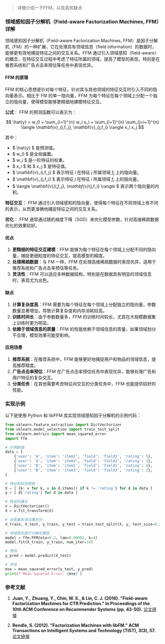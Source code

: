 > 详细介绍一下FFM，以及其优缺点

### 领域感知因子分解机（Field-aware Factorization Machines, FFM）详解

领域感知因子分解机（Field-aware Factorization Machines, FFM）是因子分解机（FM）的一种扩展，它在处理具有领域信息（field information）的数据时，能够更有效地捕捉特征之间的交互关系。FFM 通过引入领域感知（field-aware）的概念，在特征交互过程中考虑了特征所属的领域，提高了模型的表现，特别是在推荐系统和广告点击率预估等任务中表现优异。

#### FFM 的原理

FFM 的核心思想是针对每个特征，针对其与其他领域的特征交互时引入不同的隐向量表示。相比于 FM 的单一隐向量，FFM 为每个特征在每个领域上分配一个独立的隐向量，使得模型能够更精细地建模特征交互。

**公式**：
FFM 的预测函数可以表示为：

$$ \hat{y} = w_0 + \sum_{i=1}^{n} w_i x_i + \sum_{i=1}^{n} \sum_{j=i+1}^{n} \langle \mathbf{v}_{i,f_j}, \mathbf{v}_{j,f_i} \rangle x_i x_j $$

其中：
- $ \hat{y} $ 是预测值。
- $ w_0 $ 是全局偏置。
- $ w_i $ 是一阶特征的权重。
- $ x_i $ 和 $ x_j $ 是特征值。
- $ \mathbf{v}_{i,f_j} $ 表示特征 $i$ 在特征 $j$ 所属领域 $f_j$ 上的隐向量。
- $ \mathbf{v}_{j,f_i} $ 表示特征 $j$ 在特征 $i$ 所属领域 $f_i$ 上的隐向量。
- $ \langle \mathbf{v}_{i,f_j}, \mathbf{v}_{j,f_i} \rangle $ 表示两个隐向量的内积。

**特征交互**：
FFM 通过引入领域感知的隐向量，使得每个特征在不同领域上有不同的表示，从而更准确地捕捉特征之间的交互关系。

**优化**：
FFM 通常通过随机梯度下降（SGD）来优化模型参数，针对高维稀疏数据优化的效果较好。

#### 优点

1. **更精细的特征交互建模**：FFM 能够为每个特征在每个领域上分配不同的隐向量，捕捉更细粒度的特征交互，提高模型的精度。
2. **处理稀疏数据**：与 FM 一样，FFM 在处理高维稀疏数据时表现优异，适用于推荐系统和广告点击率预估等任务。
3. **灵活性**：FFM 可以适应多种数据结构，特别是在数据具有明显的领域信息时，表现尤为出色。

#### 缺点

1. **计算复杂度高**：FFM 需要为每个特征在每个领域上分配独立的隐向量，参数数量显著增加，导致计算复杂度和内存消耗较高。
2. **训练时间长**：由于参数数量多，FFM 的训练时间较长，尤其在大规模数据集上训练时更为明显。
3. **依赖于领域信息的质量**：FFM 的性能依赖于领域信息的质量，如果领域划分不合理，模型效果可能受影响。

#### 应用场景

1. **推荐系统**：在推荐系统中，FFM 能够更好地捕捉用户和物品的领域信息，提高推荐精度。
2. **广告点击率预估**：FFM 在广告点击率预估任务中表现优异，能够处理广告和用户特征的复杂交互。
3. **分类任务**：在其他需要考虑特征间交互的分类任务中，FFM 也能提供较好的性能。

### 实现示例

以下是使用 Python 和 libFFM 库实现领域感知因子分解机的示例代码：

```python
from sklearn.feature_extraction import DictVectorizer
from sklearn.model_selection import train_test_split
from sklearn.metrics import mean_squared_error
import ffm

# 示例数据
data = [
    {'user': 'A', 'item': 'item1', 'field': 'field1', 'rating': 5},
    {'user': 'A', 'item': 'item2', 'field': 'field2', 'rating': 3},
    {'user': 'B', 'item': 'item1', 'field': 'field1', 'rating': 4},
    {'user': 'B', 'item': 'item3', 'field': 'field3', 'rating': 2},
]

# 特征和标签提取
X = [ {k: v for k, v in d.items() if k != 'rating'} for d in data ]
y = [ d['rating'] for d in data ]

# 特征向量化
v = DictVectorizer()
X = v.fit_transform(X)

# 训练集和测试集划分
X_train, X_test, y_train, y_test = train_test_split(X, y, test_size=0.2, random_state=42)

# 领域感知因子分解机模型
model = ffm.FFM(eta=0.2, lam=0.00002, k=4)
model.fit(X_train, y_train, num_iter=10)

# 预测
y_pred = model.predict(X_test)

# 评估
mse = mean_squared_error(y_test, y_pred)
print(f'Mean Squared Error: {mse}')
```

### 参考文献

1. **Juan, Y., Zhuang, Y., Chin, W. S., & Lin, C. J. (2016). "Field-aware Factorization Machines for CTR Prediction." In Proceedings of the 10th ACM Conference on Recommender Systems (pp. 43-50).**
   [论文链接](https://arxiv.org/abs/1601.02376)

2. **Rendle, S. (2012). "Factorization Machines with libFM." ACM Transactions on Intelligent Systems and Technology (TIST), 3(3), 57.**
   [论文链接](https://dl.acm.org/doi/10.1145/2168752.2168771)
